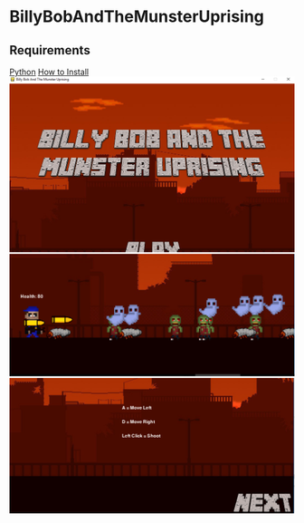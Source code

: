# BillyBobAndTheMunsterUprising

<h2>Requirements</h2>
<a href="https://www.python.org/downloads/">Python</a>
<a href=https://www.lfd.uci.edu/~gohlke/pythonlibs/#pygame"PyGame</a>
<a href="https://www.youtube.com/watch?v=_GikMdhAhv0&t=58s">How to Install</a>

<img src="https://github.com/mariela6870/BillyBobAndThe-MunsterUprising/blob/master/startscreen.png">
<img src="https://github.com/mariela6870/BillyBobAndThe-MunsterUprising/blob/master/monsters.png">
<img src="https://github.com/mariela6870/BillyBobAndThe-MunsterUprising/blob/master/control.png">
<p>
  
  
</p>
